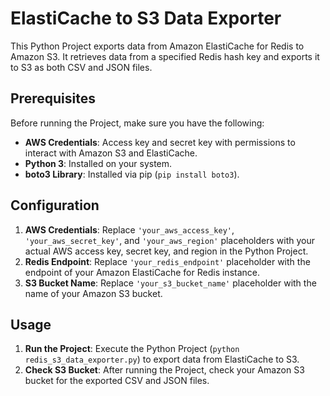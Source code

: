 # ElastiCache to S3 Data Exporter

This Python Project exports data from Amazon ElastiCache for Redis to Amazon S3. It retrieves data from a specified Redis hash key and exports it to S3 as both CSV and JSON files.

## Prerequisites

Before running the Project, make sure you have the following:

- **AWS Credentials**: Access key and secret key with permissions to interact with Amazon S3 and ElastiCache.
- **Python 3**: Installed on your system.
- **boto3 Library**: Installed via pip (`pip install boto3`).

## Configuration

1. **AWS Credentials**: Replace `'your_aws_access_key'`, `'your_aws_secret_key'`, and `'your_aws_region'` placeholders with your actual AWS access key, secret key, and region in the Python Project.
2. **Redis Endpoint**: Replace `'your_redis_endpoint'` placeholder with the endpoint of your Amazon ElastiCache for Redis instance.
3. **S3 Bucket Name**: Replace `'your_s3_bucket_name'` placeholder with the name of your Amazon S3 bucket.

## Usage

1. **Run the Project**: Execute the Python Project (`python redis_s3_data_exporter.py`) to export data from ElastiCache to S3.
2. **Check S3 Bucket**: After running the Project, check your Amazon S3 bucket for the exported CSV and JSON files.



